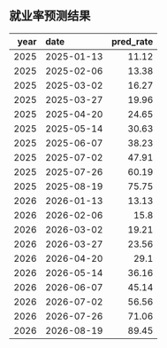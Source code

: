 ## 就业率预测结果

|   year | date       |   pred_rate |
|-------:|:-----------|------------:|
|   2025 | 2025-01-13 |       11.12 |
|   2025 | 2025-02-06 |       13.38 |
|   2025 | 2025-03-02 |       16.27 |
|   2025 | 2025-03-27 |       19.96 |
|   2025 | 2025-04-20 |       24.65 |
|   2025 | 2025-05-14 |       30.63 |
|   2025 | 2025-06-07 |       38.23 |
|   2025 | 2025-07-02 |       47.91 |
|   2025 | 2025-07-26 |       60.19 |
|   2025 | 2025-08-19 |       75.75 |
|   2026 | 2026-01-13 |       13.13 |
|   2026 | 2026-02-06 |       15.8  |
|   2026 | 2026-03-02 |       19.21 |
|   2026 | 2026-03-27 |       23.56 |
|   2026 | 2026-04-20 |       29.1  |
|   2026 | 2026-05-14 |       36.16 |
|   2026 | 2026-06-07 |       45.14 |
|   2026 | 2026-07-02 |       56.56 |
|   2026 | 2026-07-26 |       71.06 |
|   2026 | 2026-08-19 |       89.45 |